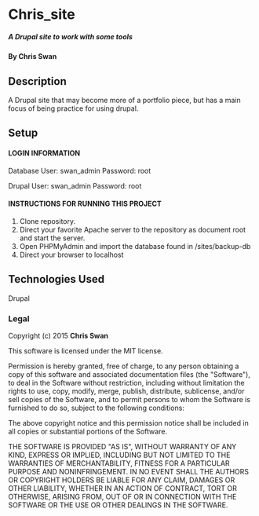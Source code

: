 # Chris_site

##### A Drupal site to work with some tools

#### By Chris Swan

## Description
A Drupal site that may become more of a portfolio piece, but has a main focus of being practice for using drupal.

## Setup

#### LOGIN INFORMATION


Database
User: swan_admin
Password: root

Drupal
User: swan_admin
Password: root

#### INSTRUCTIONS FOR RUNNING THIS PROJECT

 1. Clone repository.
 2. Direct your favorite Apache server to the repository as document root and start the server.
 3. Open PHPMyAdmin and import the database found in /sites/backup-db
 4. Direct your browser to localhost

## Technologies Used

Drupal

### Legal

Copyright (c) 2015 **Chris Swan**

This software is licensed under the MIT license.

Permission is hereby granted, free of charge, to any person obtaining a copy
of this software and associated documentation files (the "Software"), to deal
in the Software without restriction, including without limitation the rights
to use, copy, modify, merge, publish, distribute, sublicense, and/or sell
copies of the Software, and to permit persons to whom the Software is
furnished to do so, subject to the following conditions:

The above copyright notice and this permission notice shall be included in
all copies or substantial portions of the Software.

THE SOFTWARE IS PROVIDED "AS IS", WITHOUT WARRANTY OF ANY KIND, EXPRESS OR
IMPLIED, INCLUDING BUT NOT LIMITED TO THE WARRANTIES OF MERCHANTABILITY,
FITNESS FOR A PARTICULAR PURPOSE AND NONINFRINGEMENT. IN NO EVENT SHALL THE
AUTHORS OR COPYRIGHT HOLDERS BE LIABLE FOR ANY CLAIM, DAMAGES OR OTHER
LIABILITY, WHETHER IN AN ACTION OF CONTRACT, TORT OR OTHERWISE, ARISING FROM,
OUT OF OR IN CONNECTION WITH THE SOFTWARE OR THE USE OR OTHER DEALINGS IN
THE SOFTWARE.

